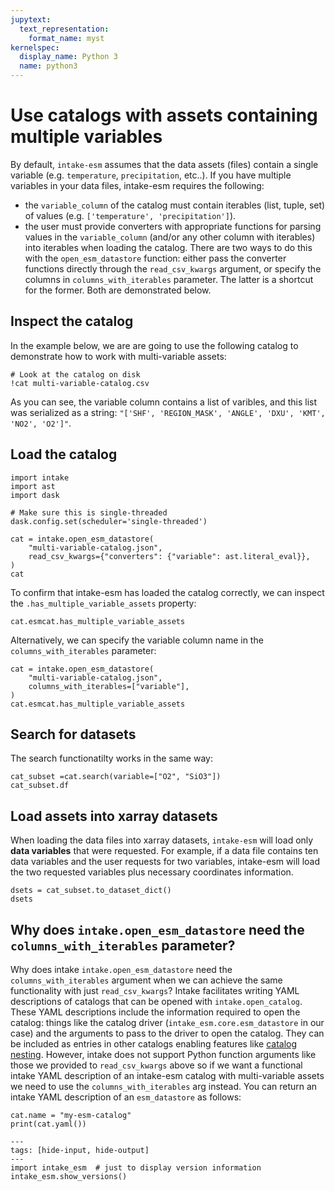 ```yaml
---
jupytext:
  text_representation:
    format_name: myst
kernelspec:
  display_name: Python 3
  name: python3
---
```


# Use catalogs with assets containing multiple variables

By default, `intake-esm` assumes that the data assets (files) contain a single variable (e.g. `temperature`, `precipitation`, etc..). If you have multiple variables in your data files, intake-esm requires the following:

- the `variable_column` of the catalog must contain iterables (list, tuple, set) of values (e.g. `['temperature', 'precipitation']`).
- the user must provide converters with appropriate functions for parsing values in the `variable_column` (and/or any other column with iterables) into iterables when loading the catalog. There are two ways to do this with the `open_esm_datastore` function: either pass the converter functions directly through the `read_csv_kwargs` argument, or specify the columns in `columns_with_iterables` parameter. The latter is a shortcut for the former. Both are demonstrated below.

## Inspect the catalog

In the example below, we are are going to use the following catalog to
demonstrate how to work with multi-variable assets:

```{code-cell} ipython3
# Look at the catalog on disk
!cat multi-variable-catalog.csv
```

As you can see, the variable column contains a list of varibles, and this list
was serialized as a string:
`"['SHF', 'REGION_MASK', 'ANGLE', 'DXU', 'KMT', 'NO2', 'O2']"`.

## Load the catalog

```{code-cell} ipython3
import intake
import ast
import dask

# Make sure this is single-threaded
dask.config.set(scheduler='single-threaded')

cat = intake.open_esm_datastore(
    "multi-variable-catalog.json",
    read_csv_kwargs={"converters": {"variable": ast.literal_eval}},
)
cat
```

To confirm that intake-esm has loaded the catalog correctly, we can inspect the `.has_multiple_variable_assets` property:

```{code-cell} ipython3
cat.esmcat.has_multiple_variable_assets
```

Alternatively, we can specify the variable column name in the `columns_with_iterables` parameter:

```{code-cell} ipython3
cat = intake.open_esm_datastore(
    "multi-variable-catalog.json",
    columns_with_iterables=["variable"],
)
cat.esmcat.has_multiple_variable_assets
```

## Search for datasets

The search functionatilty works in the same way:

```{code-cell} ipython3
cat_subset =cat.search(variable=["O2", "SiO3"])
cat_subset.df
```

## Load assets into xarray datasets

When loading the data files into xarray datasets, `intake-esm` will load only **data variables** that were requested. For example, if a data file contains ten data variables and the user requests for two variables, intake-esm will load the two requested variables plus necessary coordinates information.

```{code-cell} ipython3
dsets = cat_subset.to_dataset_dict()
dsets
```

## Why does `intake.open_esm_datastore` need the `columns_with_iterables` parameter?

Why does intake `intake.open_esm_datastore` need the `columns_with_iterables` argument when we can achieve the same functionality with just `read_csv_kwargs`? Intake facilitates writing YAML descriptions of catalogs that can be opened with `intake.open_catalog`. These YAML descriptions include the information required to open the catalog: things like the catalog driver (`intake_esm.core.esm_datastore` in our case) and the arguments to pass to the driver to open the catalog. They can be included as entries in other catalogs enabling features like [catalog nesting](https://intake.readthedocs.io/en/latest/catalog.html#catalog-nesting). However, intake does not support Python function arguments like those we provided to `read_csv_kwargs` above so if we want a functional intake YAML description of an intake-esm catalog with multi-variable assets we need to use the `columns_with_iterables` arg instead. You can return an intake YAML description of an `esm_datastore` as follows:

```{code-cell} ipython3
cat.name = "my-esm-catalog"
print(cat.yaml())
```

```{code-cell} ipython3
---
tags: [hide-input, hide-output]
---
import intake_esm  # just to display version information
intake_esm.show_versions()
```
